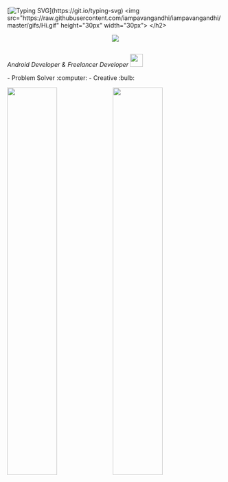 [![Typing SVG](https://readme-typing-svg.herokuapp.com?font=Cairo&color=9ED6F8&size=30&lines=Hey!+There;I'm+Mazen+Zekry...;I'm+Software+Engineer...;Specialized+in+Mobile+Dev..)](https://git.io/typing-svg)
 <img src="https://raw.githubusercontent.com/iampavangandhi/iampavangandhi/master/gifs/Hi.gif" height="30px" width="30px"> </h2>

<p>
<div align="center">
  <img src="https://img.shields.io/badge/Android-3DDC84?style=for-the-badge&logo=android&logoColor=white">
</div>
</p>
<p><img src="https://komarev.com/ghpvc/?username=MazenZekry&style=flat-square&color=blue" alt=""></p>
<p><em>Android Developer &
Freelancer Developer <img src="https://media.giphy.com/media/WUlplcMpOCEmTGBtBW/giphy.gif" width="30"> 
</em></p>
- Problem Solver :computer:
- Creative :bulb:

<p align="left">
  <img width="48%" src="https://github-readme-stats.vercel.app/api?username=mazenzekry&show_icons=true&theme=chartreuse-dark&count_private=true&include_all_commits=true" /> 
  <img width="48%" src="https://github-readme-streak-stats.herokuapp.com/?user=mazenzekry&theme=chartreuse-dark" />
</p>  
